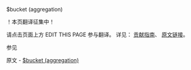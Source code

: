  $bucket (aggregation)

 ！本页翻译征集中！

请点击页面上方 EDIT THIS PAGE 参与翻译。
详见：
[贡献指南]( https://github.com/JinMuInfo/MongoDB-Manual-zh/blob/master/CONTRIBUTING.md )、
[原文链接](  https://docs.mongodb.com/manual/reference/operator/aggregation/bucket/  )。

 参见

原文 - [$bucket (aggregation)]( https://docs.mongodb.com/manual/reference/operator/aggregation/bucket/ )

